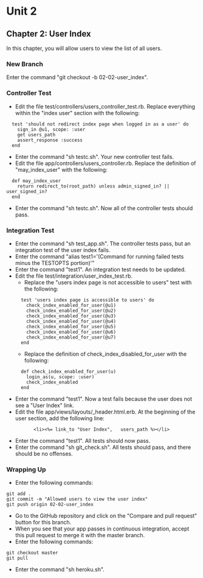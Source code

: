 # Unit 2
## Chapter 2: User Index

In this chapter, you will allow users to view the list of all users.

### New Branch
Enter the command "git checkout -b 02-02-user_index".

### Controller Test
* Edit the file test/controllers/users_controller_test.rb. Replace everything within the "index user" section with the following:
```
  test 'should not redirect index page when logged in as a user' do
    sign_in @u1, scope: :user
    get users_path
    assert_response :success
  end
```
* Enter the command "sh testc.sh".  Your new controller test fails.
* Edit the file app/controllers/users_controller.rb.  Replace the definition of "may_index_user" with the following:
```
  def may_index_user
    return redirect_to(root_path) unless admin_signed_in? || user_signed_in?
  end
```
* Enter the command "sh testc.sh".  Now all of the controller tests should pass.

### Integration Test
* Enter the command "sh test_app.sh". The controller tests pass, but an integration test of the user index fails.
* Enter the command "alias test1='(Command for running failed tests minus the TESTOPTS portion)'"
* Enter the command "test1". An integration test needs to be updated.
* Edit the file test/integration/user_index_test.rb.
  * Replace the "users index page is not accessible to users" test with the following:
  ```
    test 'users index page is accessible to users' do
      check_index_enabled_for_user(@u1)
      check_index_enabled_for_user(@u2)
      check_index_enabled_for_user(@u3)
      check_index_enabled_for_user(@u4)
      check_index_enabled_for_user(@u5)
      check_index_enabled_for_user(@u6)
      check_index_enabled_for_user(@u7)
    end
  ```
  * Replace the definition of check_index_disabled_for_user with the following:
  ```
    def check_index_enabled_for_user(u)
      login_as(u, scope: :user)
      check_index_enabled
    end
  ```
* Enter the command "test1".  Now a test fails because the user does not see a "User Index" link.
* Edit the file app/views/layouts/_header.html.erb.  At the beginning of the user section, add the following line:
```
          <li><%= link_to "User Index",   users_path %></li>
```
* Enter the command "test1".  All tests should now pass.
* Enter the command "sh git_check.sh".  All tests should pass, and there should be no offenses.

### Wrapping Up
* Enter the following commands:
```
git add .
git commit -m "Allowed users to view the user index"
git push origin 02-02-user_index
```
* Go to the GitHub repository and click on the "Compare and pull request" button for this branch.
* When you see that your app passes in continuous integration, accept this pull request to merge it with the master branch.
* Enter the following commands:
```
git checkout master
git pull
```
* Enter the command "sh heroku.sh".
